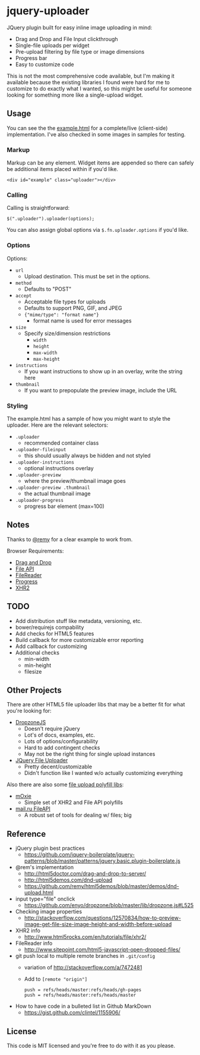 # jquery-uploader

JQuery plugin built for easy inline image uploading in mind:

* Drag and Drop and File Input clickthrough
* Single-file uploads per widget
* Pre-upload filtering by file type or image dimensions
* Progress bar
* Easy to customize code

This is not the most comprehensive code available, but I'm making it available because the existing libraries I found were hard for me to customize to do exactly what I wanted, so this might be useful for someone looking for something more like a single-upload widget.

## Usage

You can see the the [example.html](http://lhl.github.io/jquery-uploader/example.html) for a complete/live (client-side) implementation.
I've also checked in some images in samples for testing.

### Markup
Markup can be any element. Widget items are appended so there can safely be additional items placed within if you'd like.

```
<div id="example" class="uploader"></div>
``` 

### Calling
Calling is straightforward:

```
$(".uploader").uploader(options);
```

You can also assign global options via `$.fn.uploader.options` if you'd like.

### Options
Options:
* `url`
  * Upload destination. This must be set in the options.
* `method`
  * Defaults to "POST"
* `accept` 
  * Acceptable file types for uploads
  * Defaults to support PNG, GIF, and JPEG
  * `{"mime/type": "format name"}`
    * format name is used for error messages
* `size`
  * Specify size/dimension restrictions
    * `width`
    * `height`
    * `max-width`
    * `max-height`
* `instructions`
  * If you want instructions to show up in an overlay, write the string here
* `thumbnail`
  * If you want to prepopulate the preview image, include the URL

### Styling
The example.html has a sample of how you might want to style the uploader.  Here are the relevant selectors:
* `.uploader`
  * recommended container class
* `.uploader-fileinput`
  * this should usually always be hidden and not styled
* `.uploader-instructions`
  * optional instructions overlay
* `.uploader-preview`
  * where the preview/thumbnail image goes
* `.uploader-preview .thumbnail`
  * the actual thumbnail image
* `.uploader-progress`
  * progress bar element (max=100)

## Notes
Thanks to [@remy](https://github.com/remy) for a clear example to work from.

Browser Requirements:
* [Drag and Drop](http://caniuse.com/#feat=dragndrop)
* [File API](http://caniuse.com/#feat=fileapi)
* [FileReader](http://caniuse.com/#feat=filereader)
* [Progress](http://caniuse.com/#feat=progressmeter)
* [XHR2](http://caniuse.com/#feat=xhr2)

## TODO
* Add distribution stuff like metadata, versioning, etc.
* bower/requirejs compability
* Add checks for HTML5 features
* Build callback for more customizable error reporting
* Add callback for customizing
* Additional checks
  * min-width
  * min-height
  * filesize

## Other Projects
There are other HTML5 file uploader libs that may be a better fit for what you're looking for:

* [DropzoneJS](http://www.dropzonejs.com/)
  * Doesn't require jQuery
  * Lot's of docs, examples, etc.
  * Lots of options/configurability
  * Hard to add contingent checks
  * May not be the right thing for single upload instances
* [JQuery File Uploader](https://github.com/danielm/uploader)
  * Pretty decent/customizable
  * Didn't function like I wanted w/o actually customizing everything

Also there are also some [file upload polyfill libs](https://github.com/Modernizr/Modernizr/wiki/HTML5-Cross-Browser-Polyfills#file-api):

* [mOxie](https://github.com/moxiecode/moxie)
  * Simple set of XHR2 and File API polyfills
* [mail.ru FileAPI](http://mailru.github.io/FileAPI/)
  * A robust set of tools for dealing w/ files; big

## Reference
* jQuery plugin best practices
  * https://github.com/jquery-boilerplate/jquery-patterns/blob/master/patterns/jquery.basic.plugin-boilerplate.js
* @rem's implementation
  * http://html5doctor.com/drag-and-drop-to-server/
  * http://html5demos.com/dnd-upload
  * https://github.com/remy/html5demos/blob/master/demos/dnd-upload.html
* input type="file" onclick
  * https://github.com/enyo/dropzone/blob/master/lib/dropzone.js#L525
* Checking image properties
  * http://stackoverflow.com/questions/12570834/how-to-preview-image-get-file-size-image-height-and-width-before-upload
* XHR2 info
  * http://www.html5rocks.com/en/tutorials/file/xhr2/
* FileReader info
  * http://www.sitepoint.com/html5-javascript-open-dropped-files/
* git push local to multiple remote branches in `.git/config`
  * variation of http://stackoverflow.com/a/7472481
  * Add to `[remote "origin"]`

    ```
    push = refs/heads/master:refs/heads/gh-pages
    push = refs/heads/master:refs/heads/master
    ```
* How to have code in a bulleted list in Github MarkDown
  * https://gist.github.com/clintel/1155906/

## License
This code is MIT licensed and you're free to do with it as you please.
